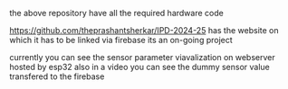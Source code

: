 the above repository have all the required hardware code 



https://github.com/theprashantsherkar/IPD-2024-25 has the website on which it has to be linked via firebase
its an on-going project

currently you can see the sensor parameter viavalization on webserver hosted by esp32
also in a video you can see the dummy sensor value transfered to the firebase
